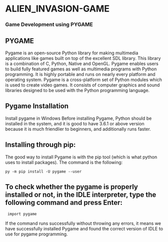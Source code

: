# ALIEN_INVASION-GAME
### Game Development using PYGAME
## PYGAME
   Pygame is an open-source Python library for making multimedia applications like games built on top of the excellent SDL library. This library is a combination of C, Python, Native and  OpenGL. Pygame enables users to build fully featured games as well as multimedia programs with Python programming. It is highly portable and runs on nearly every platform and operating system.
   Pygame is a cross-platform set of Python modules which is used to create video games.
   It consists of computer graphics and sound libraries designed to be used with the Python programming language.

## Pygame Installation
  Install pygame in Windows
        Before installing Pygame, Python should be installed in the system, and it is good to have 3.6.1 or above version because it is much friendlier to beginners, and      additionally runs faster.

## Installing through pip: 
  The good way to install Pygame is with the pip tool (which is what python uses to install packages). The command is the following:
   
    py -m pip install -U pygame --user  

## To check whether the pygame is properly installed or not, in the IDLE interpreter, type the following command and press Enter:
     import pygame  


If the command runs successfully without throwing any errors, it means we have successfully installed Pygame and found the correct version of IDLE to use for pygame programming.

